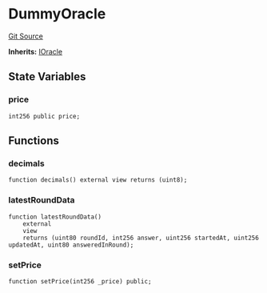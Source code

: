# DummyOracle
[Git Source](https://github.com/bob-collective/bob/blob/master/src/paymasters/Oracle.sol)

**Inherits:**
[IOracle](../../paymasters/Oracle.sol/interface.IOracle.md)


## State Variables
### price

```solidity
int256 public price;
```


## Functions
### decimals


```solidity
function decimals() external view returns (uint8);
```

### latestRoundData


```solidity
function latestRoundData()
    external
    view
    returns (uint80 roundId, int256 answer, uint256 startedAt, uint256 updatedAt, uint80 answeredInRound);
```

### setPrice


```solidity
function setPrice(int256 _price) public;
```

